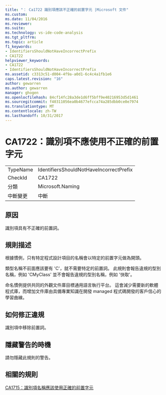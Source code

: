 ```yaml
---
title: "： Ca1722 識別項應該不正確的前置字元 |Microsoft 文件"
ms.custom: 
ms.date: 11/04/2016
ms.reviewer: 
ms.suite: 
ms.technology: vs-ide-code-analysis
ms.tgt_pltfrm: 
ms.topic: article
f1_keywords:
- IdentifiersShouldNotHaveIncorrectPrefix
- CA1722
helpviewer_keywords:
- CA1722
- IdentifiersShouldNotHaveIncorrectPrefix
ms.assetid: c3313c51-d004-4f9a-a0d1-6c4c4a1fb1e6
caps.latest.revision: "16"
author: gewarren
ms.author: gewarren
manager: ghogen
ms.openlocfilehash: 84cf14fc28a3de1d6ff5bff9e40216953d5d1461
ms.sourcegitcommit: f40311056ea0b4677efcca74a285dbb0ce0e7974
ms.translationtype: MT
ms.contentlocale: zh-TW
ms.lasthandoff: 10/31/2017
---
```

# <a name="ca1722-identifiers-should-not-have-incorrect-prefix"></a>CA1722：識別項不應使用不正確的前置字元
|||  
|-|-|  
|TypeName|IdentifiersShouldNotHaveIncorrectPrefix|  
|CheckId|CA1722|  
|分類|Microsoft.Naming|  
|中斷變更|中斷|  
  
## <a name="cause"></a>原因  
 識別項具有不正確的前置詞。  
  
## <a name="rule-description"></a>規則描述  
 根據慣例，只有特定程式設計項目的名稱會以特定的前置字元做為開頭。  
  
 類型名稱不前面應該要有 'C'，就不需要特定的前置詞。 此規則會報告違規的型別名稱，例如 'CMyClass' 並不會報告違規的型別名稱，例如 '快取'。  
  
 命名慣例提供共同的外觀文件庫目標通用語言執行平台。 這會減少需要新的軟體程式庫，而增加文件庫由具備專業知識在開發 managed 程式碼開發的客戶信心的學習曲線。  
  
## <a name="how-to-fix-violations"></a>如何修正違規  
 識別項中移除前置詞。  
  
## <a name="when-to-suppress-warnings"></a>隱藏警告的時機  
 請勿隱藏此規則的警告。  
  
## <a name="related-rules"></a>相關的規則  
 [CA1715：識別項名稱應該使用正確的前置字元](../code-quality/ca1715-identifiers-should-have-correct-prefix.md)